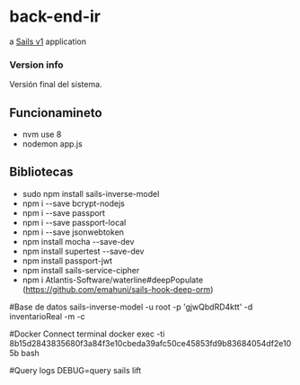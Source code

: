 # back-end-ir

a [Sails v1](https://sailsjs.com) application




### Version info

Versión final del sistema.

## Funcionamineto

+ nvm use 8
+ nodemon app.js

## Bibliotecas
+ sudo npm install sails-inverse-model
+ npm i --save bcrypt-nodejs
+ npm i --save passport
+ npm i --save passport-local
+ npm i --save jsonwebtoken
+ npm install mocha --save-dev
+ npm install supertest --save-dev
+ npm install passport-jwt
+ npm install sails-service-cipher
+ npm i Atlantis-Software/waterline#deepPopulate (https://github.com/emahuni/sails-hook-deep-orm)

#Base de datos
sails-inverse-model -u root -p 'gjwQbdRD4ktt' -d inventarioReal -m -c

#Docker
Connect terminal docker exec -ti 8b15d2843835680f3a84f3e10cbeda39afc50ce45853fd9b83684054df2e105b bash

#Query logs
DEBUG=query sails lift

